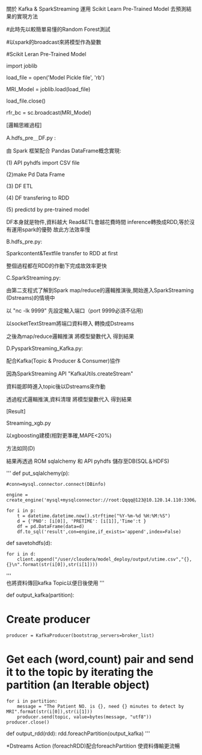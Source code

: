 關於 Kafka & SparkStreaming 運用 Scikit Learn Pre-Trained Model 去預測結果的實現方法

#此時先以較簡單易懂的Random Forest測試

#以spark的broadcast來將模型作為變數

#Scikit Leran Pre-Trained Model

import joblib

load_file = open('Model Pickle file', 'rb')

MRI_Model = joblib.load(load_file)

load_file.close()

rfr_bc = sc.broadcast(MRI_Model)





[邏輯思維過程]

A.hdfs_pre＿DF.py : 

由 Spark 框架配合 Pandas DataFrame概念實現:

(1) API pyhdfs import CSV file

(2)make Pd Data Frame 

(3) DF ETL 

(4) DF transfering to RDD 

(5) predictd by pre-trained model

DF本身就是物件,資料越大 Read&ETL會越花費時間 inference轉換成RDD,等於沒有運用spark的優勢 故此方法效率慢


B.hdfs_pre.py:

Sparkcontent&Textfile transfer to RDD at first

整個過程都在RDD的作動下完成故效率更快


C.SparkStreaming.py:

由第二支程式了解到Spark map/reduce的邏輯推演後,開始進入SparkStreaming (Dstreams)的情境中

以 "nc -lk 9999" 先設定輸入端口（port 9999必須不佔用)

以socketTextStream將端口資料帶入 轉換成Dstreams

之後為map/reduce邏輯推演 將模型變數代入 得到結果


D.PysparkStreaming_Kafka.py:

配合Kafka(Topic & Producer & Consumer)協作

因為SparkStreaming API "KafkaUtils.createStream" 

資料能即時進入topic後以Dstreams來作動 

透過程式邏輯推演,資料清理
將模型變數代入 得到結果

[Result]

Streaming_xgb.py

以xgboosting建模(相對更準確,MAPE<20%)

方法如同(D)

結果再透過 ROM sqlalchemy 和 API pyhdfs 儲存至DB(SQL＆HDFS)

'''
def put_sqlalchemy(p):

    #conn=mysql.connector.connect(DBinfo)

    engine = create_engine('mysql+mysqlconnector://root:Qqqq@123@10.120.14.110:3306/DB102')

    for i in p:
        t = datetime.datetime.now().strftime("%Y-%m-%d %H:%M:%S")
        d = {'PNO': [i[0]], 'PRETIME': [i[1]],'Time':t }
        df = pd.DataFrame(data=d)
        df.to_sql('result',con=engine,if_exists='append',index=False)
        
        

def savetohdfs(d):

    for i in d:
        client.append("/user/cloudera/model_deploy/output/utime.csv","{},{}\n".format(str(i[0]),str(i[1])))

'''     
也將資料傳回kafka Topic以便日後使用
'''

def output_kafka(partition):
# Create producer
    producer = KafkaProducer(bootstrap_servers=broker_list)
# Get each (word,count) pair and send it to the topic by iterating the partition (an Iterable object)
    for i in partition:
        message = "The Patient NO. is {}, need {} minutes to detect by MRI".format(str(i[0]),str(i[1]))
        producer.send(topic, value=bytes(message, "utf8"))
    producer.close()


def output_rdd(rdd):
    rdd.foreachPartition(output_kafka)
'''

*Dstreams Action (foreachRDD)配合foreachPartition 使資料傳輸更流暢



